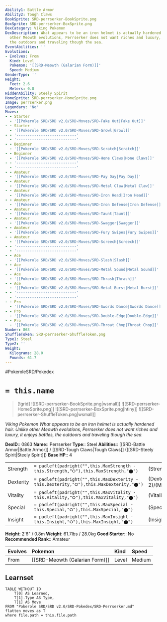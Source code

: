 ```yaml
---
Ability1: Battle Armor
Ability2: Tough Claws
BookSprite: SRD-perrserker-BookSprite.png
BoxSprite: SRD-perrserker-BoxSprite.png
DexCategory: Viking Pokemon
DexDescription: What appears to be an iron helmet is actually hardened hair. Unlike
  other Meowth evolutions, Perrserker does not want riches and luxury, it enjoys battles,
  the outdoors and traveling though the sea.
EventAbilities: ''
Evolutions:
- Evolves: From
  Kind: Level
  Pokemon: '[[SRD-Meowth (Galarian Form)]]'
  Speed: Medium
GenderType: ''
Height:
  Feet: 2.6
  Meters: 0.8
HiddenAbility: Steely Spirit
HomeSprite: SRD-perrserker-HomeSprite.png
Image: perrserker.png
Legendary: 'No'
Moves:
- - Starter
  - '[[Pokerole SRD/SRD v2.0/SRD-Moves/SRD-Fake Out|Fake Out]]'
- - Starter
  - '[[Pokerole SRD/SRD v2.0/SRD-Moves/SRD-Growl|Growl]]'
- - '---------------------------'
  - '---------------------------'
- - Beginner
  - '[[Pokerole SRD/SRD v2.0/SRD-Moves/SRD-Scratch|Scratch]]'
- - Beginner
  - '[[Pokerole SRD/SRD v2.0/SRD-Moves/SRD-Hone Claws|Hone Claws]]'
- - '---------------------------'
  - '---------------------------'
- - Amateur
  - '[[Pokerole SRD/SRD v2.0/SRD-Moves/SRD-Pay Day|Pay Day]]'
- - Amateur
  - '[[Pokerole SRD/SRD v2.0/SRD-Moves/SRD-Metal Claw|Metal Claw]]'
- - Amateur
  - '[[Pokerole SRD/SRD v2.0/SRD-Moves/SRD-Iron Head|Iron Head]]'
- - Amateur
  - '[[Pokerole SRD/SRD v2.0/SRD-Moves/SRD-Iron Defense|Iron Defense]]'
- - Amateur
  - '[[Pokerole SRD/SRD v2.0/SRD-Moves/SRD-Taunt|Taunt]]'
- - Amateur
  - '[[Pokerole SRD/SRD v2.0/SRD-Moves/SRD-Swagger|Swagger]]'
- - Amateur
  - '[[Pokerole SRD/SRD v2.0/SRD-Moves/SRD-Fury Swipes|Fury Swipes]]'
- - Amateur
  - '[[Pokerole SRD/SRD v2.0/SRD-Moves/SRD-Screech|Screech]]'
- - '---------------------------'
  - '---------------------------'
- - Ace
  - '[[Pokerole SRD/SRD v2.0/SRD-Moves/SRD-Slash|Slash]]'
- - Ace
  - '[[Pokerole SRD/SRD v2.0/SRD-Moves/SRD-Metal Sound|Metal Sound]]'
- - Ace
  - '[[Pokerole SRD/SRD v2.0/SRD-Moves/SRD-Thrash|Thrash]]'
- - Ace
  - '[[Pokerole SRD/SRD v2.0/SRD-Moves/SRD-Metal Burst|Metal Burst]]'
- - '---------------------------'
  - '---------------------------'
- - Pro
  - '[[Pokerole SRD/SRD v2.0/SRD-Moves/SRD-Swords Dance|Swords Dance]]'
- - Pro
  - '[[Pokerole SRD/SRD v2.0/SRD-Moves/SRD-Double-Edge|Double-Edge]]'
- - Pro
  - '[[Pokerole SRD/SRD v2.0/SRD-Moves/SRD-Throat Chop|Throat Chop]]'
Number: 863
ShuffleToken: SRD-perrserker-ShuffleToken.png
Type1: Steel
Type2: ''
Weight:
  Kilograms: 28.0
  Pounds: 61.7
---
```


#PokeroleSRD/Pokedex

# `= this.name`

> [!grid]
> ![[SRD-perrserker-BookSprite.png|wsmall]]
> ![[SRD-perrserker-HomeSprite.png]]
> ![[SRD-perrserker-BoxSprite.png|htiny]]
> ![[SRD-perrserker-ShuffleToken.png|wsmall]]


*Viking Pokemon*
*What appears to be an iron helmet is actually hardened hair. Unlike other Meowth evolutions, Perrserker does not want riches and luxury, it enjoys battles, the outdoors and traveling though the sea.*

**DexID**:: 0863
**Name**:: Perrserker
**Type**:: Steel
**Abilities**:: [[SRD-Battle Armor|Battle Armor]] / [[SRD-Tough Claws|Tough Claws]] ([[SRD-Steely Spirit|Steely Spirit]])
**Base HP**:: 4

|           |                                                                                        |                                          |
| --------- | -------------------------------------------------------------------------------------- | ---------------------------------------- |
| Strength  | `= padleft(padright("",this.MaxStrength - this.Strength,"⭘"),this.MaxStrength,"⬤")`    | (Strength::3)/(MaxStrength::6)   |
| Dexterity | `= padleft(padright("",this.MaxDexterity - this.Dexterity,"⭘"),this.MaxDexterity,"⬤")` | (Dexterity:: 2)/(MaxDexterity::4) |
| Vitality  | `= padleft(padright("",this.MaxVitality - this.Vitality,"⭘"),this.MaxVitality,"⬤")`    | (Vitality::3)/(MaxVitality::6)   |
| Special   | `= padleft(padright("",this.MaxSpecial - this.Special,"⭘"),this.MaxSpecial,"⬤")`       | (Special::2)/(MaxSpecial::4)     |
| Insight   | `= padleft(padright("",this.MaxInsight - this.Insight,"⭘"),this.MaxInsight,"⬤")`       | (Insight::2)/(MaxInsight::4)     |

**Height**: 2'6" / 0.8m
**Weight**: 61.7lbs / 28.0kg
**Good Starter**:: No
**Recommended Rank**:: Amateur

| Evolves   | Pokemon                        | Kind   | Speed   |
|:----------|:-------------------------------|:-------|:--------|
| From      | [[SRD-Meowth (Galarian Form)]] | Level  | Medium  |

## Learnset

```dataview
TABLE WITHOUT ID
    T[0] AS Learned,
    T[1].Type AS Type,
    T[1] AS Move
FROM "Pokerole SRD/SRD v2.0/SRD-Pokedex/SRD-Perrserker.md"
flatten moves as T
where file.path = this.file.path
```
